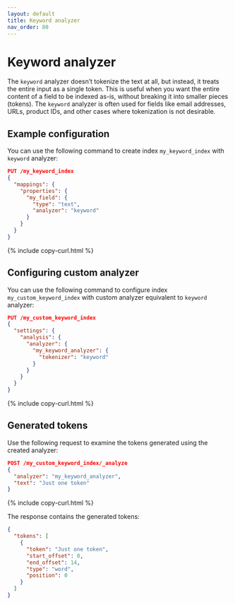 ```yaml
---
layout: default
title: Keyword analyzer
nav_order: 80
---
```


# Keyword analyzer

The `keyword` analyzer doesn’t tokenize the text at all, but instead, it treats the entire input as a single token. This is useful when you want the entire content of a field to be indexed as-is, without breaking it into smaller pieces (tokens). The `keyword` analyzer is often used for fields like email addresses, URLs, product IDs, and other cases where tokenization is not desirable. 

## Example configuration

You can use the following command to create index `my_keyword_index` with `keyword` analyzer:

```json
PUT /my_keyword_index
{
  "mappings": {
    "properties": {
      "my_field": {
        "type": "text",
        "analyzer": "keyword"
      }
    }
  }
}
```
{% include copy-curl.html %}

## Configuring custom analyzer

You can use the following command to configure index `my_custom_keyword_index` with custom analyzer equivalent to `keyword` analyzer:

```json
PUT /my_custom_keyword_index
{
  "settings": {
    "analysis": {
      "analyzer": {
        "my_keyword_analyzer": {
          "tokenizer": "keyword"
        }
      }
    }
  }
}
```
{% include copy-curl.html %}

## Generated tokens

Use the following request to examine the tokens generated using the created analyzer:

```json
POST /my_custom_keyword_index/_analyze
{
  "analyzer": "my_keyword_analyzer",
  "text": "Just one token"
}
```
{% include copy-curl.html %}

The response contains the generated tokens:

```json
{
  "tokens": [
    {
      "token": "Just one token",
      "start_offset": 0,
      "end_offset": 14,
      "type": "word",
      "position": 0
    }
  ]
}
```
